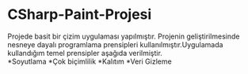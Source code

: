 # CSharp-Paint-Projesi

Projede basit bir çizim uygulaması yapılmıştır.
Projenin geliştirilmesinde nesneye dayalı programlama prensipleri kullanılmıştır.Uygulamada kullandığım temel prensipler aşağıda verilmiştir.<br/>
*Soyutlama
*Çok biçimlilik
*Kalıtım
*Veri Gizleme


